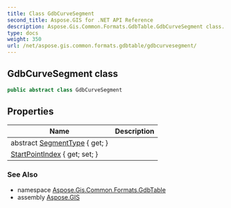 ```yaml
---
title: Class GdbCurveSegment
second_title: Aspose.GIS for .NET API Reference
description: Aspose.Gis.Common.Formats.GdbTable.GdbCurveSegment class. 
type: docs
weight: 350
url: /net/aspose.gis.common.formats.gdbtable/gdbcurvesegment/
---
```

## GdbCurveSegment class

```csharp
public abstract class GdbCurveSegment
```

## Properties

| Name | Description |
| --- | --- |
| abstract [SegmentType](../../aspose.gis.common.formats.gdbtable/gdbcurvesegment/segmenttype/) { get; } |  |
| [StartPointIndex](../../aspose.gis.common.formats.gdbtable/gdbcurvesegment/startpointindex/) { get; set; } |  |

### See Also

* namespace [Aspose.Gis.Common.Formats.GdbTable](../../aspose.gis.common.formats.gdbtable/)
* assembly [Aspose.GIS](../../)


